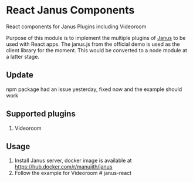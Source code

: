 # React Janus Components
React components for Janus Plugins including Videoroom

Purpose of this module is to implement the multiple plugins of [Janus](http://janus.conf.meetecho.com) to be used with React apps. The janus.js from the official demo is used as the client library for the moment. This would be converted to a node module at a latter stage.

## Update

npm package had an issue yesterday, fixed now and the example should work

## Supported plugins
1. Videoroom

## Usage

1. Install Janus server, docker image is available at https://hub.docker.com/r/manujith/janus
2. Follow the example for Videoroom
#   j a n u s - r e a c t  
 